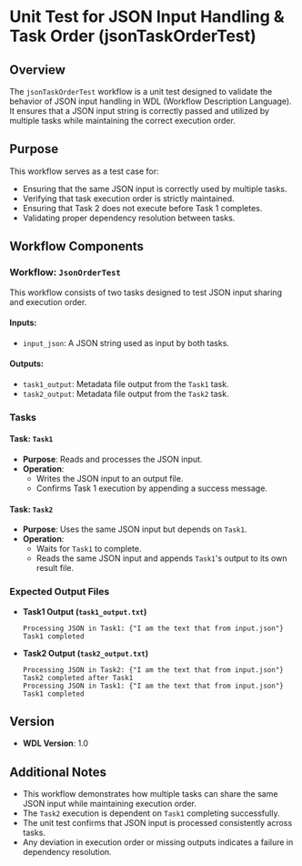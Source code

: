 # Unit Test for JSON Input Handling & Task Order (jsonTaskOrderTest)

## Overview

The `jsonTaskOrderTest` workflow is a unit test designed to validate the behavior of JSON input handling in WDL (Workflow Description Language). It ensures that a JSON input string is correctly passed and utilized by multiple tasks while maintaining the correct execution order.

## Purpose

This workflow serves as a test case for:
- Ensuring that the same JSON input is correctly used by multiple tasks.
- Verifying that task execution order is strictly maintained.
- Ensuring that Task 2 does not execute before Task 1 completes.
- Validating proper dependency resolution between tasks.

## Workflow Components

### Workflow: `JsonOrderTest`

This workflow consists of two tasks designed to test JSON input sharing and execution order.

#### Inputs:
- `input_json`: A JSON string used as input by both tasks.

#### Outputs:
- `task1_output`: Metadata file output from the `Task1` task.
- `task2_output`: Metadata file output from the `Task2` task.

### Tasks

#### Task: `Task1`
- **Purpose**: Reads and processes the JSON input.
- **Operation**:
  - Writes the JSON input to an output file.
  - Confirms Task 1 execution by appending a success message.

#### Task: `Task2`
- **Purpose**: Uses the same JSON input but depends on `Task1`.
- **Operation**:
  - Waits for `Task1` to complete.
  - Reads the same JSON input and appends `Task1`'s output to its own result file.

### Expected Output Files

- **Task1 Output (`task1_output.txt`)**
  ```
  Processing JSON in Task1: {"I am the text that from input.json"}
  Task1 completed
  ```

- **Task2 Output (`task2_output.txt`)**
  ```
  Processing JSON in Task2: {"I am the text that from input.json"}
  Task2 completed after Task1
  Processing JSON in Task1: {"I am the text that from input.json"}
  Task1 completed
  ```

## Version
- **WDL Version**: 1.0

## Additional Notes
- This workflow demonstrates how multiple tasks can share the same JSON input while maintaining execution order.
- The `Task2` execution is dependent on `Task1` completing successfully.
- The unit test confirms that JSON input is processed consistently across tasks.
- Any deviation in execution order or missing outputs indicates a failure in dependency resolution.

